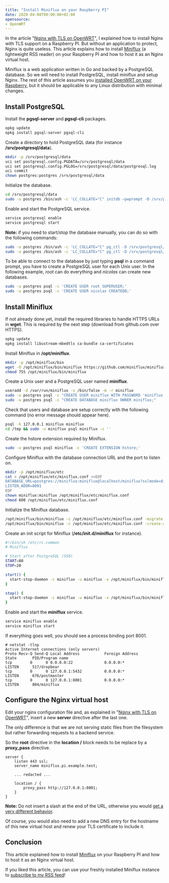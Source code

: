 ```yaml
---
title: "Install Miniflux on your Raspberry PI"
date: 2020-04-08T00:00:00+02:00
opensource: 
- OpenWRT
---
```


In the article "[Nginx with TLS on OpenWRT](../nginx-with-tls-on-openwrt/)", I explained how to install Nginx with TLS support on a Raspberry PI.
But without an application to protect, Nginx is quite useless.
This article explains how to install [Miniflux](https://miniflux.app/) (a lightweight RSS reader) on your Raspberry PI and how to host it as an Nginx virtual host.

Miniflux is a web application written in Go and backed by a PostgreSQL database. So we will need to install PostgreSQL, install miniflux and setup Nginx. The rest of this article assumes you [installed OpenWRT on your Raspberry](../install-openwrt-raspberry-pi/), but it should be applicable to any Linux distribution with minimal changes.

## Install PostgreSQL

Install the **pgsql-server** and **pgsql-cli** packages.

```sh
opkg update
opkg install pgsql-server pgsql-cli
```

Create a directory to hold PostgreSQL data (for instance **/srv/postgresql/data**).

```sh
mkdir -p /srv/postgresql/data
uci set postgresql.config.PGDATA=/srv/postgresql/data
uci set postgresql.config.PGLOG=/srv/postgresql/data/postgresql.log
uci commit
chown postgres:postgres /srv/postgresql/data
```

Initialize the database.

```sh
cd /srv/postgresql/data
sudo -u postgres /bin/ash -c 'LC_COLLATE="C" initdb —pwprompt -D /srv/postgresql/data'
```

Enable and start the PostgreSQL service.

```sh
service postgresql enable
service postgresql start
```

**Note:** if you need to start/stop the database manually, you can do so with the following commands:

```sh
sudo -u postgres /bin/ash -c 'LC_COLLATE="C" pg_ctl -D /srv/postgresql/data -l logfile start'
sudo -u postgres /bin/ash -c 'LC_COLLATE="C" pg_ctl -D /srv/postgresql/data -l logfile stop'
```

To be able to connect to the database by just typing **psql** in a command prompt, you have to create a PostgreSQL user for each Unix user.
In the following example, *root* can do everything and *nicolas* can create new databases.

```sh
sudo -u postgres psql -c 'CREATE USER root SUPERUSER;'
sudo -u postgres psql -c 'CREATE USER nicolas CREATEDB;'
```

## Install Miniflux

If not already done yet, install the required libraries to handle HTTPS URLs in **wget**.
This is required by the next step (download from github.com over HTTPS).

```sh
opkg update
opkg install libustream-mbedtls ca-bundle ca-certificates
```

Install Miniflux in **/opt/miniflux**.

```sh
mkdir -p /opt/miniflux/bin
wget -O /opt/miniflux/bin/miniflux https://github.com/miniflux/miniflux/releases/download/2.0.19/miniflux-linux-armv8
chmod 755 /opt/miniflux/bin/miniflux
```

Create a Unix user and a PostgreSQL user named **miniflux**.

```sh
useradd -d /var/run/miniflux -s /bin/false -m -r miniflux
sudo -u postgres psql -c "CREATE USER miniflux WITH PASSWORD 'miniflux';"
sudo -u postgres psql -c "CREATE DATABASE miniflux OWNER miniflux;"
```

Check that users and database are setup correctly with the following command (no error message should appear here).

```sh
psql -h 127.0.0.1 miniflux miniflux
cd /tmp && sudo -u miniflux psql miniflux -c ''
```

Create the hstore extension required by Miniflux.

```sh
sudo -u postgres psql miniflux -c 'CREATE EXTENSION hstore;'
```

Configure Miniflux with the database connection URL and the port to listen on.

```sh
mkdir -p /opt/miniflux/etc
cat > /opt/miniflux/etc/miniflux.conf <<EOF
DATABASE_URL=postgres://miniflux:miniflux@localhost/miniflux?sslmode=disable
LISTEN_ADDR=8001
EOF
chown miniflux:miniflux /opt/miniflux/etc/miniflux.conf
chmod 600 /opt/miniflux/etc/miniflux.conf
```

Initialize the Miniflux database.

```sh
/opt/miniflux/bin/miniflux -c /opt/miniflux/etc/miniflux.conf -migrate
/opt/miniflux/bin/miniflux -c /opt/miniflux/etc/miniflux.conf -create-admin
```

Create an init script for Miniflux (**/etc/init.d/miniflux** for instance).

```sh
#!/bin/sh /etc/rc.common
# Miniflux

# Start after PostgreSQL (S50)
START=80
STOP=20

start() {
  start-stop-daemon -c miniflux -u miniflux -x /opt/miniflux/bin/miniflux -b -S -- -c /opt/miniflux/etc/miniflux.conf
}

stop() {
  start-stop-daemon -c miniflux -u miniflux -x /opt/miniflux/bin/miniflux -b -K
}
```

Enable and start the **miniflux** service.

```sh
service miniflux enable
service miniflux start
```

If everything goes well, you should see a process binding port 8001.

```
# netstat -tlnp
Active Internet connections (only servers)
Proto Recv-Q Send-Q Local Address           Foreign Address         State       PID/Program name    
tcp        0      0 0.0.0.0:22              0.0.0.0:*               LISTEN      517/dropbear
tcp        0      0 127.0.0.1:5432          0.0.0.0:*               LISTEN      676/postmaster
tcp        0      0 127.0.0.1:8001          0.0.0.0:*               LISTEN      804/miniflux
```

## Configure the Nginx virtual host

Edit your nginx configuration file and, as explained in "[Nginx with TLS on OpenWRT](../nginx-with-tls-on-openwrt/)", insert a new **server** directive after the last one.

The only difference is that we are not serving static files from the filesystem but rather forwarding requests to a backend service.

So the **root** directive in the **location /** block needs to be replace by a **proxy_pass** directive.

```
server {
    listen 443 ssl;
    server_name miniflux.pi.example.test;

    ... redacted ...

    location / {
        proxy_pass http://127.0.0.1:8001;
    }
}
```

**Note:** Do not insert a slash at the end of the URL, otherwise you would [get a very different behavior](http://nginx.org/en/docs/http/ngx_http_proxy_module.html#proxy_pass).

Of course, you would also need to add a new DNS entry for the hostname of this new virtual host and renew your TLS certificate to include it.

## Conclusion

This article explained how to install [Miniflux](https://miniflux.app/) on your Raspberry PI and how to host it as an Nginx virtual host.

If you liked this article, you can use your freshly installed Miniflux instance to [subscribe to my RSS feed](/index.xml)!
